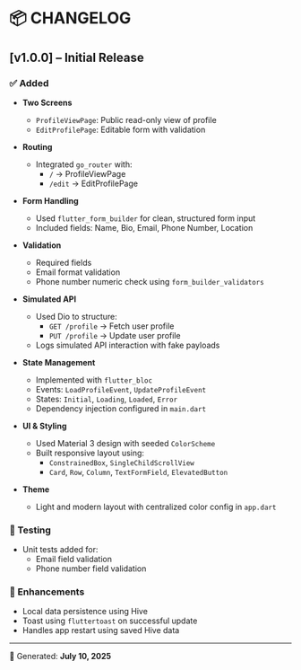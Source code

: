 # 📦 CHANGELOG

## [v1.0.0] – Initial Release

### ✅ Added

- **Two Screens**
    - `ProfileViewPage`: Public read-only view of profile
    - `EditProfilePage`: Editable form with validation

- **Routing**
    - Integrated `go_router` with:
        - `/` → ProfileViewPage
        - `/edit` → EditProfilePage

- **Form Handling**
    - Used `flutter_form_builder` for clean, structured form input
    - Included fields: Name, Bio, Email, Phone Number, Location

- **Validation**
    - Required fields
    - Email format validation
    - Phone number numeric check using `form_builder_validators`

- **Simulated API**
    - Used Dio to structure:
        - `GET /profile` → Fetch user profile
        - `PUT /profile` → Update user profile
    - Logs simulated API interaction with fake payloads

- **State Management**
    - Implemented with `flutter_bloc`
    - Events: `LoadProfileEvent`, `UpdateProfileEvent`
    - States: `Initial`, `Loading`, `Loaded`, `Error`
    - Dependency injection configured in `main.dart`

- **UI & Styling**
    - Used Material 3 design with seeded `ColorScheme`
    - Built responsive layout using:
        - `ConstrainedBox`, `SingleChildScrollView`
        - `Card`, `Row`, `Column`, `TextFormField`, `ElevatedButton`

- **Theme**
    - Light and modern layout with centralized color config in `app.dart`

### 🧪 Testing

- Unit tests added for:
    - Email field validation
    - Phone number field validation

### 🚀 Enhancements

- Local data persistence using Hive
- Toast using `fluttertoast` on successful update
- Handles app restart using saved Hive data

---

📅 Generated: **July 10, 2025**
